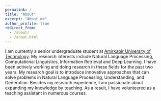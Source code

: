 ```yaml
---
permalink: /
title: "About"
excerpt: "About me"
author_profile: true
redirect_from: 
  - /about/
  - /about.html
---
```


I am currently a senior undergraduate student at [Amirkabir University of Technology](https://aut.ac.ir/en). My research interests include Natural Language Processing, Computational Linguistics, Information Retrieval and Deep Learning. I have been actively working and doing research in these fields for the past two years. My research goal is to introduce innovative approaches that can solve problems in Natural Language Processing, Understanding, and Generation.
Besides my research experience, I am passionate about expanding my knowledge by teaching. As a result, I have volunteered as a teaching assistant in numerous courses.

